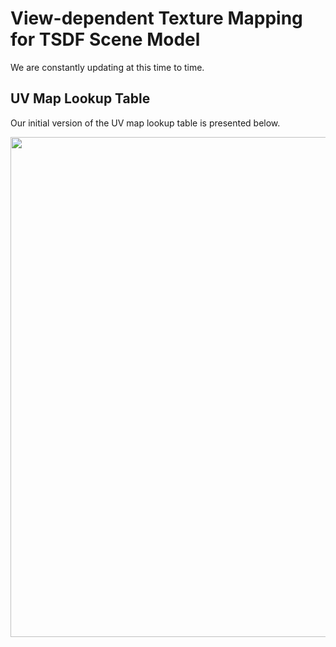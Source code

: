 # View-dependent Texture Mapping for TSDF Scene Model

We are constantly updating at this time to time.

## UV Map Lookup Table

Our initial version of the UV map lookup table is presented below.

<img src="images/mcuvlut.png" width=800>
